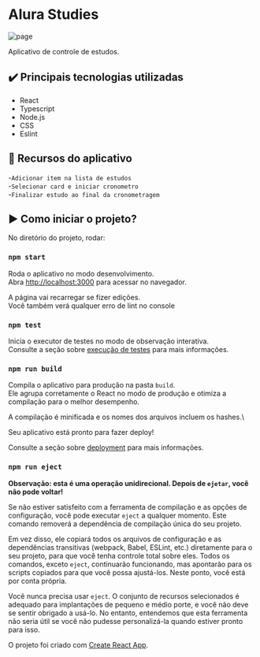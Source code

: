 # Alura Studies  

![page](https://github.com/user-attachments/assets/fb467bd2-3325-4aa5-92ba-ec59f802565e)

Aplicativo de controle de estudos.

## ✔️ Principais tecnologias utilizadas

* React
* Typescript
* Node.js
* CSS
* Eslint

## 🔨 Recursos do aplicativo
-`Adicionar item na lista de estudos`  
-`Selecionar card e iniciar cronometro`  
-`Finalizar estudo ao final da cronometragem`  

## ▶️ Como iniciar o projeto?

No diretório do projeto, rodar:

### `npm start`

Roda o aplicativo no modo desenvolvimento.\
Abra [http://localhost:3000](http://localhost:3000) para acessar no navegador.

A página vai recarregar se fizer edições.\
Você também verá qualquer erro de lint no console

### `npm test`


Inicia o executor de testes no modo de observação interativa.\
Consulte a seção sobre  [execução de testes](https://facebook.github.io/create-react-app/docs/running-tests) para mais informações.

### `npm run build`

Compila o aplicativo para produção na pasta `build`.\
Ele agrupa corretamente o React no modo de produção e otimiza a compilação para o melhor desempenho.

A compilação é minificada e os nomes dos arquivos incluem os hashes.\

Seu aplicativo está pronto para fazer deploy!

Consulte a seção sobre [deployment](https://facebook.github.io/create-react-app/docs/deployment) para mais informações.

### `npm run eject`

**Observação: esta é uma operação unidirecional. Depois de `ejetar`, você não pode voltar!**

Se não estiver satisfeito com a ferramenta de compilação e as opções de configuração, você pode executar `eject` a qualquer momento. Este comando removerá a dependência de compilação única do seu projeto.

Em vez disso, ele copiará todos os arquivos de configuração e as dependências transitivas (webpack, Babel, ESLint, etc.) diretamente para o seu projeto, para que você tenha controle total sobre eles. Todos os comandos, exceto `eject`, continuarão funcionando, mas apontarão para os scripts copiados para que você possa ajustá-los. Neste ponto, você está por conta própria.

Você nunca precisa usar `eject`. O conjunto de recursos selecionados é adequado para implantações de pequeno e médio porte, e você não deve se sentir obrigado a usá-lo. No entanto, entendemos que esta ferramenta não seria útil se você não pudesse personalizá-la quando estiver pronto para isso.

O projeto foi criado com [Create React App](https://github.com/facebook/create-react-app).

